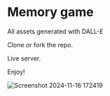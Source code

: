 # Memory game

All assets generated with DALL-E

Clone or fork the repo.

Live server.

Enjoy!

![Screenshot 2024-11-16 172419](https://github.com/user-attachments/assets/59731698-2b7e-4179-ba5a-4b9d8ef68d87)
